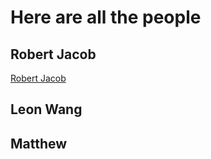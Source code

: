 # Here are all the people

## Robert Jacob
[Robert Jacob](/people/robert_jacob)

## Leon Wang

## Matthew
